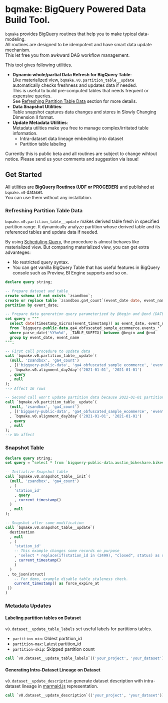 bqmake: BigQuery Powered Data Build Tool.
===

`bqmake` provides BigQuery routines that help you to make typical data-modeling.\
All routines are designed to be idempotent and have smart data update mechanism.\
This let free you from awkward DAG workflow management.

This tool gives following utilities.

- **Dynamic whole/partial Data Refresh for BigQuery Table**:\
  Like materialized view, `bqmake.v0.partition_table__update` automatically checks freshness and updates data if needed.\
  This is useful to build pre-computed tables that needs frequent or expensive queries.\
  See [Refreshing Partition Table Data](#refreshing-partition-table-data) section for more details.
- **Data Snapshot Utilities**:\
  Table snapshot captures data changes and stores in Slowly Changing Dimension II format.
- **Update Metadata Utilities**:\
  Metadata utilties make you free to manage complex/irritated table information.
    * Intra-dataset data lineage embedding into dataset
    * Partition table labeling

Currently this is public beta and all routines are subject to change wihtout notice.
Please send us your comments and suggestion via issue!

## Get Started

All utilities are **BigQuery Routines (UDF or PROCEDER)** and published at `bqmake.v0` dataset.\
You can use them without any installation.

### Refreshing Partition Table Data

`bqmake.v0.partition_table__update` makes derived table fresh in specified partition range.
It dynamically analyze partition whose derived table and its referenced tables and update data if needed.

By using [Scheduling Query](https://cloud.google.com/bigquery/docs/scheduling-queries?hl=ja), the procedure is almost behaves like materialized view. 
But comparing materialized view, you can get extra advanteges:
* No restricted query syntax.
* You can get vanilla BigQuery Table that has useful features in BigQuery console such as Preview, BI Engine supports and so on.

```sql
declare query string;

-- Prepare dataset and table
create schema if not exists `zsandbox`;
create or replace table `zsandbox.ga4_count`(event_date date, event_name string, records int64)
partition by event_date;

-- Prepare data generation query parameterized by @begin and @end (DATE type)
set query = """
  select date(timestamp_micros(event_timestamp)) as event_date, event_name, count(1)
  from `bigquery-public-data.ga4_obfuscated_sample_ecommerce.events_*`
  where parse_date('%Y%m%d', _TABLE_SUFFIX) between @begin and @end
  group by event_date, event_name
""";

-- First call procedure to update data
call `bqmake.v0.partition_table__update`(
  (null, 'zsandbox', 'ga4_count')
  , [('bigquery-public-data', 'ga4_obfuscated_sample_ecommerce', 'events_*')]
  , `bqmake.v0.alignment_day2day`('2021-01-01', '2021-01-01')
  , query
  , null
);
--> Affect 16 rows

-- Second call won't update partition data because 2022-01-01 partition is still freshed.
call `bqmake.v0.partition_table__update`(
  (null, 'zsandbox', 'ga4_count')
  , [('bigquery-public-data', 'ga4_obfuscated_sample_ecommerce', 'events_*')]
  , `bqmake.v0.alignment_day2day`('2021-01-01', '2021-01-01')
  , query
  , null
);
--> No affect
```

### Snapshot Table

```sql
declare query string;
set query = "select * from `bigquery-public-data.austin_bikeshare.bikeshare_stations` limit 0"

-- Initialize Snapshot table
call `bqmake.v0.snapshot_table__init`(
  (null, 'zsandbox', 'ga4_count')
  , (
    'station_id'
    , query
    , current_timestamp()
  )
  , null
);

-- Snapshot after some modification
call `bqmake.v0.snapshot_table__update`(
  destination
  , null
  , (
    'station_id'
    -- This example changes some records on purpose
    , 'select * replace(if(station_id in (2499), "closed", status) as status) from `bigquery-public-data.austin_bikeshare.bikeshare_stations`'
    , current_timestamp()
    )
  )
 , to_json(struct(
    -- For demo, example disable table staleness check.
    current_timestamp() as force_expire_at
 ))
)
```

### Metadata Updates

#### Labeling partition tables on Dataset

`v0.dataset__update_table_labels` set useful labels for partitions tables.

- `partition-min`: Oldest partition_id
- `partition-max`: Latest partition_id
- `partition-skip`: Skipped partition count

```sql
call `v0.dataset__update_table_labels`(('your_project', 'your_dataset'))
```

#### Generating Intra-Dataset Lineage on Dataset

`v0.dataset__update_description` generate dataset description with intra-dataset lineage in [marmaid.js](https://mermaid-js.github.io/mermaid/#/) representation.

```sql
call `v0.dataset__update_description`(('your_project', 'your_dataset'))
```
